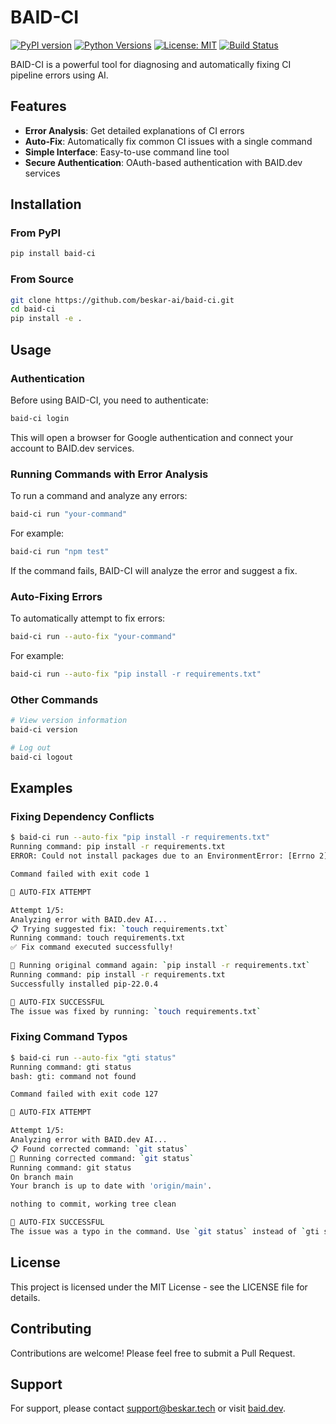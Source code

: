 # BAID-CI

[![PyPI version](https://img.shields.io/pypi/v/baid-ci.svg)](https://pypi.org/project/baid-ci/)
[![Python Versions](https://img.shields.io/pypi/pyversions/baid-ci.svg)](https://pypi.org/project/baid-ci/)
[![License: MIT](https://img.shields.io/badge/License-MIT-blue.svg)](https://opensource.org/licenses/MIT)
[![Build Status](https://github.com/beskar-ai/baid-ci/actions/workflows/build.yml/badge.svg)](https://github.com/beskar-ai/baid-ci/actions)

BAID-CI is a powerful tool for diagnosing and automatically fixing CI pipeline errors using AI.

## Features

- **Error Analysis**: Get detailed explanations of CI errors
- **Auto-Fix**: Automatically fix common CI issues with a single command
- **Simple Interface**: Easy-to-use command line tool
- **Secure Authentication**: OAuth-based authentication with BAID.dev services

## Installation

### From PyPI

```bash
pip install baid-ci
```

### From Source

```bash
git clone https://github.com/beskar-ai/baid-ci.git
cd baid-ci
pip install -e .
```

## Usage

### Authentication

Before using BAID-CI, you need to authenticate:

```bash
baid-ci login
```

This will open a browser for Google authentication and connect your account to BAID.dev services.

### Running Commands with Error Analysis

To run a command and analyze any errors:

```bash
baid-ci run "your-command"
```

For example:

```bash
baid-ci run "npm test"
```

If the command fails, BAID-CI will analyze the error and suggest a fix.

### Auto-Fixing Errors

To automatically attempt to fix errors:

```bash
baid-ci run --auto-fix "your-command"
```

For example:

```bash
baid-ci run --auto-fix "pip install -r requirements.txt"
```

### Other Commands

```bash
# View version information
baid-ci version

# Log out
baid-ci logout
```

## Examples

### Fixing Dependency Conflicts

```bash
$ baid-ci run --auto-fix "pip install -r requirements.txt"
Running command: pip install -r requirements.txt
ERROR: Could not install packages due to an EnvironmentError: [Errno 2] No such file or directory: 'requirements.txt'

Command failed with exit code 1

🔧 AUTO-FIX ATTEMPT

Attempt 1/5:
Analyzing error with BAID.dev AI...
📋 Trying suggested fix: `touch requirements.txt`
Running command: touch requirements.txt
✅ Fix command executed successfully!

🔄 Running original command again: `pip install -r requirements.txt`
Running command: pip install -r requirements.txt
Successfully installed pip-22.0.4

🎉 AUTO-FIX SUCCESSFUL
The issue was fixed by running: `touch requirements.txt`
```

### Fixing Command Typos

```bash
$ baid-ci run --auto-fix "gti status"
Running command: gti status
bash: gti: command not found

Command failed with exit code 127

🔧 AUTO-FIX ATTEMPT

Attempt 1/5:
Analyzing error with BAID.dev AI...
📋 Found corrected command: `git status`
🔄 Running corrected command: `git status`
Running command: git status
On branch main
Your branch is up to date with 'origin/main'.

nothing to commit, working tree clean

🎉 AUTO-FIX SUCCESSFUL
The issue was a typo in the command. Use `git status` instead of `gti status`.
```

## License

This project is licensed under the MIT License - see the LICENSE file for details.

## Contributing

Contributions are welcome! Please feel free to submit a Pull Request.

## Support

For support, please contact support@beskar.tech or visit [baid.dev](https://baid.dev).